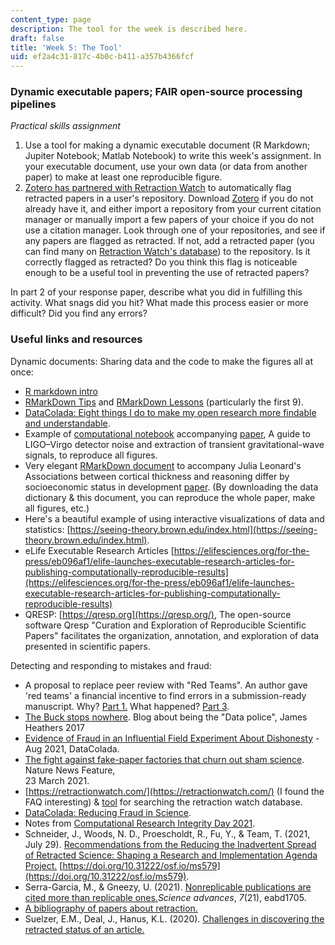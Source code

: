 ```yaml
---
content_type: page
description: The tool for the week is described here.
draft: false
title: 'Week 5: The Tool'
uid: ef2a4c31-817c-4b0c-b411-a357b4366fcf
---
```

### Dynamic executable papers; FAIR open-source processing pipelines

*Practical skills assignment*

1. Use a tool for making a dynamic executable document (R Markdown; Jupiter Notebook; Matlab Notebook) to write this week's assignment. In your executable document, use your own data (or data from another paper) to make at least one reproducible figure. 
2. [Zotero has partnered with Retraction Watch](https://www.zotero.org/blog/retracted-item-notifications/) to automatically flag retracted papers in a user's repository. Download [Zotero](https://www.zotero.org/) if you do not already have it, and either import a repository from your current citation manager or manually import a few papers of your choice if you do not use a citation manager. Look through one of your repositories, and see if any papers are flagged as retracted. If not, add a retracted paper (you can find many on [Retraction Watch's database](http://retractiondatabase.org/RetractionSearch.aspx)) to the repository. Is it correctly flagged as retracted? Do you think this flag is noticeable enough to be a useful tool in preventing the use of retracted papers?

In part 2 of your response paper, describe what you did in fulfilling this activity. What snags did you hit? What made this process easier or more difficult? Did you find any errors?

### Useful links and resources

Dynamic documents: Sharing data and the code to make the figures all at once:

- [R markdown intro](https://bookdown.org/ejvanholm/WorkingWithData/r-markdown-guide.html)
- [RMarkDown Tips](https://indrajeetpatil.github.io/RmarkdownTips/) and [RMarkDown Lessons](https://rmarkdown.rstudio.com/lesson-1.html) (particularly the first 9).
- [DataColada: Eight things I do to make my open research more findable and understandable](https://datacolada.org/69).
- Example of [computational notebook](https://colab.research.google.com/github/losc-tutorial/Data_Guide/blob/master/Guide_Notebook.ipynb#scrollTo=xPpkYz4n8Aov) accompanying [paper](https://iopscience.iop.org/article/10.1088/1361-6382/ab685e), A guide to LIGO–Virgo detector noise and extraction of transient gravitational-wave signals, to reproduce all figures. 
- Very elegant [RMarkDown document](https://osf.io/2fzx5/) to accompany Julia Leonard's Associations between cortical thickness and reasoning differ by socioeconomic status in development [paper](https://doi.org/10.1016/j.dcn.2019.100641). (By downloading the data dictionary & this document, you can reproduce the whole paper, make all figures, etc.)
- Here's a beautiful example of using interactive visualizations of data and statistics: [https://seeing-theory.brown.edu/index.html](https://seeing-theory.brown.edu/index.html).
- eLife Executable Research Articles [https://elifesciences.org/for-the-press/eb096af1/elife-launches-executable-research-articles-for-publishing-computationally-reproducible-results](https://elifesciences.org/for-the-press/eb096af1/elife-launches-executable-research-articles-for-publishing-computationally-reproducible-results)
- QRESP: [https://qresp.org](https://qresp.org/), The open-source software Qresp "Curation and Exploration of Reproducible Scientific Papers" facilitates the organization, annotation, and exploration of data presented in scientific papers.

Detecting and responding to mistakes and fraud:

- A proposal to replace peer review with "Red Teams". An author gave 'red teams' a financial incentive to find errors in a submission-ready manuscript. Why? [Part 1.](http://www.the100.ci/2020/06/29/red-team-part-1/) What happened? [Part 3](http:// http://www.the100.ci/2020/07/01/red-team-part-3/).
- [The Buck stops nowhere](https://jamesheathers.medium.com/the-buck-stops-nowhere-8284a57c88c9). Blog about being the "Data police", James Heathers 2017
- [Evidence of Fraud in an Influential Field Experiment About Dishonesty](https://datacolada.org/98) - Aug 2021, DataColada.
- [The fight against fake-paper factories that churn out sham science](https://www.nature.com/articles/d41586-021-00733-5). Nature News Feature,  
    23 March 2021.
- [https://retractionwatch.com/](https://retractionwatch.com/) (I found the FAQ interesting) & [tool](http://retractiondatabase.org/RetractionSearch.aspx) for searching the retraction watch database.
- [DataColada: Reducing Fraud in Science](https://datacolada.org/40).
- Notes from [Computational Research Integrity Day 2021](https://copy-shake-paste.blogspot.com/2021/03/computational-research-integrity-2021.html).
- Schneider, J., Woods, N. D., Proescholdt, R., Fu, Y., & Team, T. (2021, July 29). [Recommendations from the Reducing the Inadvertent Spread of Retracted Science: Shaping a Research and Implementation Agenda Project.](https://osf.io/preprints/metaarxiv/ms579/) [https://doi.org/10.31222/osf.io/ms579](https://doi.org/10.31222/osf.io/ms579).
- Serra-Garcia, M., & Gneezy, U. (2021). [Nonreplicable publications are cited more than replicable ones.](https://pubmed.ncbi.nlm.nih.gov/34020944/)*Science advances*, *7*(21), eabd1705.
- [A bibliography of papers about retraction.](https://infoqualitylab.org/projects/risrs2020/bibliography/) 
- Suelzer, E.M., Deal, J., Hanus, K.L. (2020). [Challenges in discovering the retracted status of an article.](https://www.ideals.illinois.edu/bitstream/handle/2142/108367/Thought%20piece-Challenges%20in%20discovering%20the%20retracted%20status%20of%20an%20article.pdf?sequence=2&isAllowed=y)